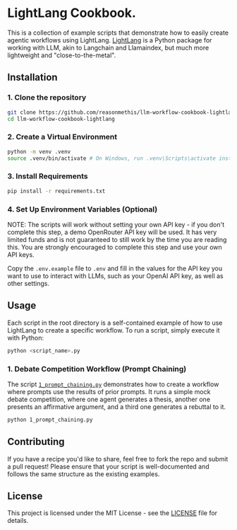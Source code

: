 # LightLang Cookbook.

This is a collection of example scripts that demonstrate how to easily create agentic workflows using LightLang. [LightLang](https://github.com/reasonmethis/lightlang) is a Python package for working with LLM, akin to Langchain and Llamaindex, but much more lightweight and "close-to-the-metal".

## Installation

### 1. Clone the repository

```bash
git clone https://github.com/reasonmethis/llm-workflow-cookbook-lightlang.git
cd llm-workflow-cookbook-lightlang
```

### 2. Create a Virtual Environment

```bash
python -m venv .venv
source .venv/bin/activate # On Windows, run .venv\Scripts\activate instead
```

### 3. Install Requirements

```bash
pip install -r requirements.txt
```

### 4. Set Up Environment Variables (Optional)

NOTE: The scripts will work without setting your own API key - if you don't complete this step, a demo OpenRouter API key will be used. It has very limited funds and is not guaranteed to still work by the time you are reading this. You are strongly encouraged to complete this step and use your own API keys.

Copy the `.env.example` file to `.env` and fill in the values for the API key you want to use to interact with LLMs, such as your OpenAI API key, as well as other settings.

## Usage

Each script in the root directory is a self-contained example of how to use LightLang to create a specific workflow. To run a script, simply execute it with Python:

```bash
python <script_name>.py
```

### 1. Debate Competition Workflow (Prompt Chaining)
The script [`1_prompt_chaining.py`](1_prompt_chaining.py) demonstrates how to create a workflow where prompts use the results of prior prompts. It runs a simple mock debate competition, where one agent generates a thesis, another one presents an affirmative argument, and a third one generates a rebuttal to it.

```bash
python 1_prompt_chaining.py
```

## Contributing

If you have a recipe you'd like to share, feel free to fork the repo and submit a pull request! Please ensure that your script is well-documented and follows the same structure as the existing examples.

## License

This project is licensed under the MIT License - see the [LICENSE](LICENSE) file for details.
